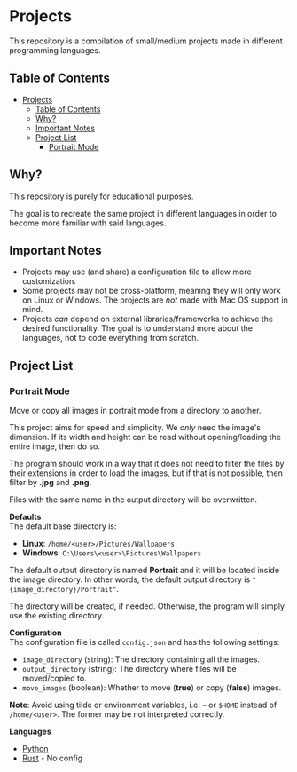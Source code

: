 # Projects
This repository is a compilation of small/medium projects made in different programming languages. 

## Table of Contents
- [Projects](#projects)
  - [Table of Contents](#table-of-contents)
  - [Why?](#why)
  - [Important Notes](#important-notes)
  - [Project List](#project-list)
    - [Portrait Mode](#portrait-mode)

## Why?
This repository is purely for educational purposes.

The goal is to recreate the same project in different languages in order to become more familiar with said languages. 

## Important Notes
- Projects may use (and share) a configuration file to allow more customization.
- Some projects may not be cross-platform, meaning they will only work on Linux or Windows. The projects are *not* made with Mac OS support in mind.
- Projects *can* depend on external libraries/frameworks to achieve the desired functionality. The goal is to understand more about the languages, not to code everything from scratch.

## Project List

### Portrait Mode
Move or copy all images in portrait mode from a directory to another. 

This project aims for speed and simplicity. We *only* need the image's dimension. If its width and height can be read without opening/loading the entire image, then do so.

The program should work in a way that it does not need to filter the files by their extensions in order to load the images, but if that is not possible, then filter by **.jpg** and **.png**.

Files with the same name in the output directory will be overwritten.

**Defaults**  
The default base directory is: 
- **Linux**: `/home/<user>/Pictures/Wallpapers`
- **Windows**: `C:\Users\<user>\Pictures\Wallpapers`

The default output directory is named **Portrait** and it will be located inside the image directory. In other words, the default output directory is `"{image_directory}/Portrait"`. 

The directory will be created, if needed. Otherwise, the program will simply use the existing directory.

**Configuration**  
The configuration file is called `config.json` and has the following settings:
- `image_directory` (string): The directory containing all the images.
- `output_directory` (string): The directory where files will be moved/copied to.
- `move_images` (boolean): Whether to move (**true**) or copy (**false**) images.

**Note**: Avoid using tilde or environment variables, i.e. `~` or `$HOME` instead of `/home/<user>`. The former may be not interpreted correctly. 

 **Languages**
 - [Python](01-Portrait-Mode/python/portrait.py)
 - [Rust](01-Portrait-Mode/rust/src/main.rs) - No config
